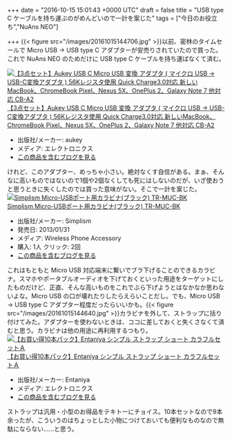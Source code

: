 
+++
date = "2016-10-15 15:01:43 +0000 UTC"
draft = false
title = "USB type C ケーブルを持ち運ぶのがめんどいので一計を案じた"
tags = ["今日のお役立ち","NuAns NEO"]

+++
{{< figure src="/images/20161015144706.jpg"  >}}以前、密林のタイムセールで Micro USB → USB type C アダプターが安売りされていたので買った。これで NuAns NEO のためだけに USB type C ケーブルを持ち運ばなくて済む。<div class="hatena-asin-detail"><a href="http://www.amazon.co.jp/exec/obidos/ASIN/B01F396I3K/bestylesnet-22/"><img src="http://ecx.images-amazon.com/images/I/41PosfKb4kL._SL160_.jpg" class="hatena-asin-detail-image" alt="【3点セット】Aukey USB C Micro USB 変換 アダプタ ( マイクロ USB → USB-C変換アダプタ ) 56Kレジスタ使用 Quick Charge3.0対応 新しいMacBook、ChromeBook Pixel、Nexus 5X、OnePlus 2、Galaxy Note 7 他対応 CB-A2" title="【3点セット】Aukey USB C Micro USB 変換 アダプタ ( マイクロ USB → USB-C変換アダプタ ) 56Kレジスタ使用 Quick Charge3.0対応 新しいMacBook、ChromeBook Pixel、Nexus 5X、OnePlus 2、Galaxy Note 7 他対応 CB-A2"/></a><div class="hatena-asin-detail-info"><a href="http://www.amazon.co.jp/exec/obidos/ASIN/B01F396I3K/bestylesnet-22/">【3点セット】Aukey USB C Micro USB 変換 アダプタ ( マイクロ USB → USB-C変換アダプタ ) 56Kレジスタ使用 Quick Charge3.0対応 新しいMacBook、ChromeBook Pixel、Nexus 5X、OnePlus 2、Galaxy Note 7 他対応 CB-A2</a><ul><li><span class="hatena-asin-detail-label">出版社/メーカー:</span> aukey</li><li><span class="hatena-asin-detail-label">メディア:</span> エレクトロニクス</li><li><a href="http://d.hatena.ne.jp/asin/B01F396I3K/bestylesnet-22" target="_blank">この商品を含むブログを見る</a></li></ul></div><div class="hatena-asin-detail-foot"></div></div>けれど、このアダプター、めっちゃ小さい。絶対なくす自信がある。まぁ、そんなに高いものではないので1個や2個なくしても死にはしないのだが、いざ使おうと思うときに失くしたのでは買った意味がない。そこで一計を案じた。<div class="hatena-asin-detail"><a href="http://www.amazon.co.jp/exec/obidos/ASIN/B00B8CR9UI/bestylesnet-22/"><img src="http://ecx.images-amazon.com/images/I/41nbp3FwMFL._SL160_.jpg" class="hatena-asin-detail-image" alt="Simplism Micro-USBポート用カラビナ(ブラック) TR-MUC-BK" title="Simplism Micro-USBポート用カラビナ(ブラック) TR-MUC-BK"/></a><div class="hatena-asin-detail-info"><a href="http://www.amazon.co.jp/exec/obidos/ASIN/B00B8CR9UI/bestylesnet-22/">Simplism Micro-USBポート用カラビナ(ブラック) TR-MUC-BK</a><ul><li><span class="hatena-asin-detail-label">出版社/メーカー:</span> Simplism</li><li><span class="hatena-asin-detail-label">発売日:</span> 2013/01/31</li><li><span class="hatena-asin-detail-label">メディア:</span> Wireless Phone Accessory</li><li><span class="hatena-asin-detail-label">購入</span>: 1人 <span class="hatena-asin-detail-label">クリック</span>: 2回</li><li><a href="http://d.hatena.ne.jp/asin/B00B8CR9UI/bestylesnet-22" target="_blank">この商品を含むブログを見る</a></li></ul></div><div class="hatena-asin-detail-foot"></div></div>これはもともと Micro USB 対応端末に繋いでブラ下げることのできるカラビナ。スマホやポータブルオーディオを下げておくといった用途をターゲットにしたものだけど、正直、そんな高いものをこれでぶら下げようとはなかなか思わないよな。Micro USB の口が壊れたりしたらえらいことだし。でも、Micro USB → USB type C アダプター程度だったらいいかも。{{< figure src="/images/20161015144640.jpg"  >}}カラビナを外して、ストラップに括り付けてみた。アダプターを使わないときは、ココに差しておくと失くさなくて済むと思う。カラビナは他の用途に再利用するつもり。<div class="hatena-asin-detail"><a href="http://www.amazon.co.jp/exec/obidos/ASIN/B010V0A9YK/bestylesnet-22/"><img src="http://ecx.images-amazon.com/images/I/41kPjTpLF%2BL._SL160_.jpg" class="hatena-asin-detail-image" alt="【お買い得10本パック】Entaniya シンプル ストラップ ショート カラフルセットＡ" title="【お買い得10本パック】Entaniya シンプル ストラップ ショート カラフルセットＡ"/></a><div class="hatena-asin-detail-info"><a href="http://www.amazon.co.jp/exec/obidos/ASIN/B010V0A9YK/bestylesnet-22/">【お買い得10本パック】Entaniya シンプル ストラップ ショート カラフルセットＡ</a><ul><li><span class="hatena-asin-detail-label">出版社/メーカー:</span> Entaniya</li><li><span class="hatena-asin-detail-label">メディア:</span> エレクトロニクス</li><li><a href="http://d.hatena.ne.jp/asin/B010V0A9YK/bestylesnet-22" target="_blank">この商品を含むブログを見る</a></li></ul></div><div class="hatena-asin-detail-foot"></div></div>ストラップは汎用・小型のお得品をテキトーにチョイス。10本セットなので9本余ったが、こういうのはちょっとした小物につけておいても便利なものなので無駄にならない……と思う。


